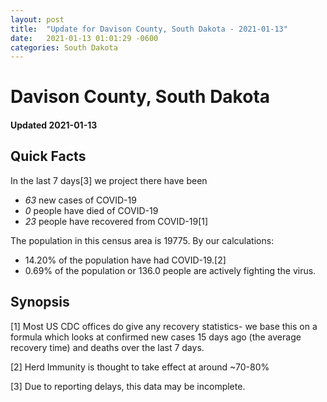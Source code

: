 ```yaml
---
layout: post
title:  "Update for Davison County, South Dakota - 2021-01-13"
date:   2021-01-13 01:01:29 -0600
categories: South Dakota
---
```


# Davison County, South Dakota
#### Updated 2021-01-13

## Quick Facts

In the last 7 days[3] we project there have been
- *63* new cases of COVID-19
- *0* people have died of COVID-19
- *23* people have recovered from COVID-19[1]

The population in this census area is 19775. By our calculations:
- 14.20% of the population have had COVID-19.[2]
- 0.69% of the population or 136.0 people are actively fighting the virus.

## Synopsis




[1] Most US CDC offices do give any recovery statistics- we base this on a formula which looks at confirmed new cases
15 days ago (the average recovery time) and deaths over the last 7 days.

[2] Herd Immunity is thought to take effect at around ~70-80%

[3] Due to reporting delays, this data may be incomplete.
 
    